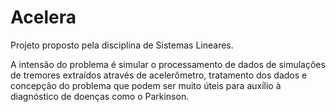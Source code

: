 # Acelera
Projeto proposto pela disciplina de Sistemas Lineares.

A intensão do problema é simular o processamento de dados de simulações de tremores extraídos através de acelerômetro, tratamento dos dados e concepção do problema que podem ser muito úteis para auxílio à diagnóstico de doenças como o Parkinson. 
